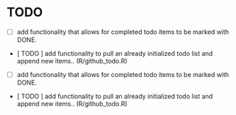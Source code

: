 # TODO
- [ ] add functionality that allows for completed todo items to be marked with DONE.
- [ TODO ]  add functionality to pull an already initialized todo list and append new items.. (R/github_todo.R)
- [ ] add functionality that allows for completed todo items to be marked with DONE.
- [ TODO ]  add functionality to pull an already initialized todo list and append new items.. (R/github_todo.R)
